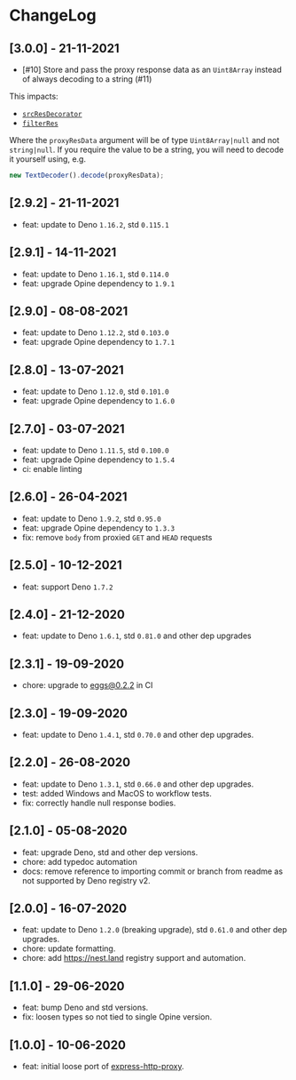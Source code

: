 # ChangeLog

## [3.0.0] - 21-11-2021

- [#10] Store and pass the proxy response data as an `Uint8Array` instead of
  always decoding to a string (#11)

This impacts:

- [`srcResDecorator`](https://github.com/asos-craigmorten/opine-http-proxy/tree/main#srcresdecoratorreq-res-proxyres-proxyresdata-supports-promise)
- [`filterRes`](https://github.com/asos-craigmorten/opine-http-proxy/tree/main#filterresproxyres-proxyresdata-supports-promise-form)

Where the `proxyResData` argument will be of type `Uint8Array|null` and not
`string|null`. If you require the value to be a string, you will need to decode
it yourself using, e.g.

```ts
new TextDecoder().decode(proxyResData);
```

## [2.9.2] - 21-11-2021

- feat: update to Deno `1.16.2`, std `0.115.1`

## [2.9.1] - 14-11-2021

- feat: update to Deno `1.16.1`, std `0.114.0`
- feat: upgrade Opine dependency to `1.9.1`

## [2.9.0] - 08-08-2021

- feat: update to Deno `1.12.2`, std `0.103.0`
- feat: upgrade Opine dependency to `1.7.1`

## [2.8.0] - 13-07-2021

- feat: update to Deno `1.12.0`, std `0.101.0`
- feat: upgrade Opine dependency to `1.6.0`

## [2.7.0] - 03-07-2021

- feat: update to Deno `1.11.5`, std `0.100.0`
- feat: upgrade Opine dependency to `1.5.4`
- ci: enable linting

## [2.6.0] - 26-04-2021

- feat: update to Deno `1.9.2`, std `0.95.0`
- feat: upgrade Opine dependency to `1.3.3`
- fix: remove `body` from proxied `GET` and `HEAD` requests

## [2.5.0] - 10-12-2021

- feat: support Deno `1.7.2`

## [2.4.0] - 21-12-2020

- feat: update to Deno `1.6.1`, std `0.81.0` and other dep upgrades

## [2.3.1] - 19-09-2020

- chore: upgrade to eggs@0.2.2 in CI

## [2.3.0] - 19-09-2020

- feat: update to Deno `1.4.1`, std `0.70.0` and other dep upgrades.

## [2.2.0] - 26-08-2020

- feat: update to Deno `1.3.1`, std `0.66.0` and other dep upgrades.
- test: added Windows and MacOS to workflow tests.
- fix: correctly handle null response bodies.

## [2.1.0] - 05-08-2020

- feat: upgrade Deno, std and other dep versions.
- chore: add typedoc automation
- docs: remove reference to importing commit or branch from readme as not
  supported by Deno registry v2.

## [2.0.0] - 16-07-2020

- feat: update to Deno `1.2.0` (breaking upgrade), std `0.61.0` and other dep
  upgrades.
- chore: update formatting.
- chore: add <https://nest.land> registry support and automation.

## [1.1.0] - 29-06-2020

- feat: bump Deno and std versions.
- fix: loosen types so not tied to single Opine version.

## [1.0.0] - 10-06-2020

- feat: initial loose port of
  [express-http-proxy](https://github.com/villadora/express-http-proxy).
